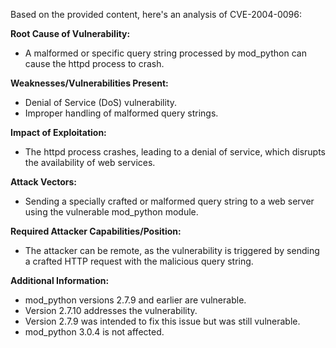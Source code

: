 Based on the provided content, here's an analysis of CVE-2004-0096:

**Root Cause of Vulnerability:**
- A malformed or specific query string processed by mod_python can cause the httpd process to crash.

**Weaknesses/Vulnerabilities Present:**
- Denial of Service (DoS) vulnerability.
- Improper handling of malformed query strings.

**Impact of Exploitation:**
- The httpd process crashes, leading to a denial of service, which disrupts the availability of web services.

**Attack Vectors:**
- Sending a specially crafted or malformed query string to a web server using the vulnerable mod_python module.

**Required Attacker Capabilities/Position:**
- The attacker can be remote, as the vulnerability is triggered by sending a crafted HTTP request with the malicious query string.

**Additional Information:**
- mod_python versions 2.7.9 and earlier are vulnerable.
- Version 2.7.10 addresses the vulnerability.
- Version 2.7.9 was intended to fix this issue but was still vulnerable.
- mod_python 3.0.4 is not affected.